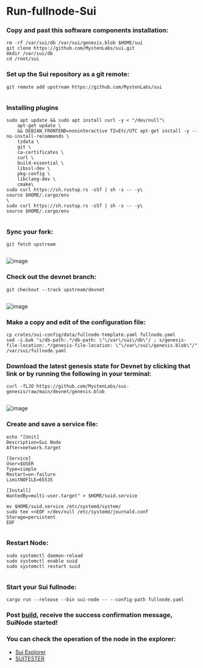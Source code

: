 # Run-fullnode-Sui


### Copy and past this software components installation:

```
rm -rf /var/sui/db /var/sui/genesis.blob $HOME/sui
git clone https://github.com/MystenLabs/sui.git
mkdir /var/sui/db 
cd /root/sui
```

### Set up the Sui repository as a git remote:

```
git remote add upstream https://github.com/MystenLabs/sui


```


### Installing plugins

```
sudo apt update && sudo apt install curl -y < "/dev/null"\
    apt-get update \
    && DEBIAN_FRONTEND=noninteractive TZ=Etc/UTC apt-get install -y --no-install-recommends \
    tzdata \
    git \
    ca-certificates \
    curl \
    build-essential \
    libssl-dev \
    pkg-config \
    libclang-dev \
    cmake\
sudo curl https://sh.rustup.rs -sSf | sh -s -- -y\
source $HOME/.cargo/env
\
sudo curl https://sh.rustup.rs -sSf | sh -s -- -y\
source $HOME/.cargo/env


```
### Sync your fork:

```
git fetch upstream


```

![image](https://user-images.githubusercontent.com/93165931/181920404-5a8396c4-190f-47c9-b894-f5fff979b837.png)

### Check out the devnet branch:

```
git checkout --track upstream/devnet


```
![image](https://user-images.githubusercontent.com/93165931/181920496-ae8df11c-2213-457e-9869-facb8b8ce224.png)

### Make a copy and edit of the configuration file:

```
cp crates/sui-config/data/fullnode-template.yaml fullnode.yaml
sed -i.bak "s/db-path:.*/db-path: \"\/var\/sui\/db\"/ ; s/genesis-file-location:.*/genesis-file-location: \"\/var\/sui\/genesis.blob\"/" /var/sui/fullnode.yaml

```

### Download the latest genesis state for Devnet by clicking that link or by running the following in your terminal:

```
curl -fLJO https://github.com/MystenLabs/sui-genesis/raw/main/devnet/genesis.blob


```
![image](https://user-images.githubusercontent.com/93165931/181920727-15dde3ca-398b-4d13-bec6-13dd6d37c5c4.png)

### Create and save a service file:

```
echo "[Unit]
Description=Sui Node
After=network.target

[Service]
User=$USER
Type=simple
Restart=on-failure
LimitNOFILE=65535

[Install]
WantedBy=multi-user.target" > $HOME/suid.service

mv $HOME/suid.service /etc/systemd/system/
sudo tee <<EOF >/dev/null /etc/systemd/journald.conf
Storage=persistent
EOF


```
### Restart Node:

```
sudo systemctl daemon-reload
sudo systemctl enable suid
sudo systemctl restart suid


```

### Start your Sui fullnode:

```
cargo run --release --bin sui-node -- --config-path fullnode.yaml
```

### Post [build](https://discord.com/channels/916379725201563759/986662676073709568), receive the success confirmation message, SuiNode started!

### You can check the operation of the node in the explorer: 
- [Sui Explorer](https://explorer.devnet.sui.io/)
- [SUITESTER](https://node.sui.zvalid.com/)






